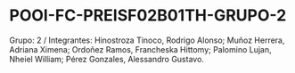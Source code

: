# POOI-FC-PREISF02B01TH-GRUPO-2
Grupo: 2 / Integrantes: Hinostroza Tinoco, Rodrigo Alonso; Muñoz Herrera, Adriana Ximena; Ordoñez Ramos, Francheska Hittomy; Palomino Lujan, Nheiel William; Pérez Gonzales, Alessandro Gustavo.
